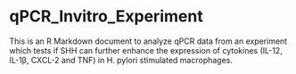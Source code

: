 # qPCR_Invitro_Experiment
This is an R Markdown document to analyze qPCR data from an experiment which tests if SHH can further enhance the expression of cytokines (IL-12, IL-1β, CXCL-2 and TNF) in H. pylori stimulated macrophages.
